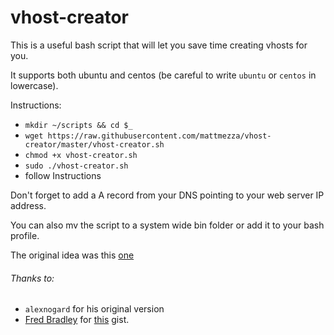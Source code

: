 vhost-creator
============

This is a useful bash script that will let you save time creating vhosts for you.

It supports both ubuntu and centos (be careful to write `ubuntu` or `centos` in lowercase).

Instructions:
- `mkdir ~/scripts && cd $_`
- `wget https://raw.githubusercontent.com/mattmezza/vhost-creator/master/vhost-creator.sh`
- `chmod +x vhost-creator.sh`
- `sudo ./vhost-creator.sh`
- follow Instructions

Don't forget to add a A record from your DNS pointing to your web server IP address.

You can also mv the script to a system wide bin folder or add it to your bash profile.

The original idea was this [one](https://gist.github.com/mattmezza/2e326ba2f1352a4b42b8)


###### Thanks to:
- `alexnogard` for his original version
- [Fred Bradley](https://github.com/fredbradley) for [this](https://gist.github.com/fredbradley/296bce8eba544647f10f) gist.
